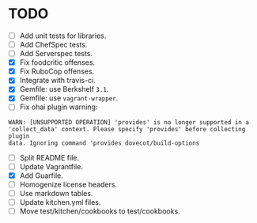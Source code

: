 TODO
====

* [ ] Add unit tests for libraries.
* [ ] Add ChefSpec tests.
* [ ] Add Serverspec tests.
* [x] Fix foodcritic offenses.
* [x] Fix RuboCop offenses.
* [x] Integrate with travis-ci.
* [x] Gemfile: use Berkshelf `3.1`.
* [x] Gemfile: use `vagrant-wrapper`.
* [ ] Fix ohai plugin warning:
```
WARN: [UNSUPPORTED OPERATION] 'provides' is no longer supported in a
'collect_data' context. Please specify 'provides' before collecting plugin
data. Ignoring command 'provides dovecot/build-options
```
* [ ] Split README file.
* [ ] Update Vagrantfile.
* [x] Add Guarfile.
* [ ] Homogenize license headers.
* [ ] Use markdown tables.
* [ ] Update kitchen.yml files.
* [ ] Move test/kitchen/cookbooks to test/cookbooks.
